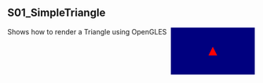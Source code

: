 ## S01_SimpleTriangle
<img src="./Example.jpg" height="96px" align="right">

Shows how to render a Triangle using OpenGLES
